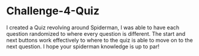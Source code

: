 # Challenge-4-Quiz

I created a Quiz revolving around Spiderman, I was able to have each question randomized to where every question is different. 
The start and next buttons work effectively to where to the quiz is able to move on to the next question. 
I hope your spiderman knowledge is up to par!
